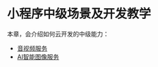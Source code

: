 # 小程序中级场景及开发教学

本章，会介绍如何云开发的中级能力：

- [音视频服务](medium-tutorial/video.md)
- [AI智能图像服务](medium-tutorial/ai.md)
